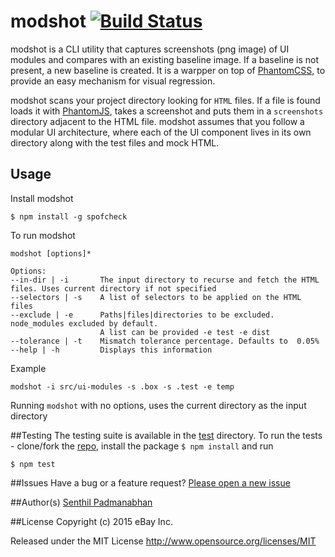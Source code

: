 # modshot [![Build Status](https://travis-ci.org/eBay/modshot.svg)](https://travis-ci.org/eBay/modshot)
modshot is a CLI utility that captures screenshots (png image) of UI modules and compares with an existing baseline image. If a baseline is not present, a new baseline is created. It is a warpper on top of [PhantomCSS](https://github.com/Huddle/PhantomCSS), to provide an easy mechanism for visual regression. 

modshot scans your project directory looking for `HTML` files. If a file is found loads it with [PhantomJS](http://phantomjs.org/), takes a screenshot and puts them in a `screenshots` directory adjacent to the HTML file. modshot assumes that you follow a modular UI architecture, where each of the UI component lives in its own directory along with the test files and mock HTML. 

## Usage
Install modshot
```
$ npm install -g spofcheck
```
To run modshot
```
modshot [options]*

Options:
--in-dir | -i       The input directory to recurse and fetch the HTML files. Uses current directory if not specified
--selectors | -s    A list of selectors to be applied on the HTML files
--exclude | -e      Paths|files|directories to be excluded. node_modules excluded by default.
                    A list can be provided -e test -e dist
--tolerance | -t    Mismatch tolerance percentage. Defaults to  0.05%
--help | -h         Displays this information
```
Example
```
modshot -i src/ui-modules -s .box -s .test -e temp
```
Running `modshot` with no options, uses the current directory as the input directory

##Testing
The testing suite is available in the [test](https://github.com/eBay/modshot/tree/master/test) directory. To run the tests - clone/fork the [repo](https://github.com/eBay/modshot), 
install the package `$ npm install` and run
```
$ npm test
```

##Issues
Have a bug or a feature request? [Please open a new issue](https://github.com/eBay/modshot/issues)

##Author(s)
[Senthil Padmanabhan](http://senthilp.com/)

##License 
Copyright (c) 2015 eBay Inc.

Released under the MIT License
http://www.opensource.org/licenses/MIT
